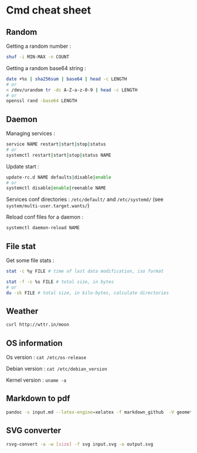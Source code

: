 # Cmd cheat sheet

## Random

Getting a random number :

```sh
shuf -i MIN-MAX -n COUNT
```

Getting a random base64 string :

```sh
date +%s | sha256sum | base64 | head -c LENGTH
# or
< /dev/urandom tr -dc A-Z-a-z-0-9 | head -c LENGTH
# or
openssl rand -base64 LENGTH
```

## Daemon

Managing services :

```sh
service NAME restart|start|stop|status
# or
systemctl restart|start|stop|status NAME
```

Update start :

```sh
update-rc.d NAME defaults|disable|enable
# or
systemctl disable|enable|reenable NAME
```

Services conf directories :
`/etc/default/` and `/etc/systemd/` (see `system/multi-user.target.wants/`)

Reload conf files for a daemon :

```sh
systemctl daemon-reload NAME
```

## File stat

Get some file stats :

```sh
stat -c %y FILE # time of last data modification, iso format

stat -f -c %s FILE # total size, in bytes
# or
du -sk FILE # total size, in kilo-bytes, calculate directories
```

## Weather

```sh
curl http://wttr.in/moon
```

## OS information

Os version : `cat /etc/os-release`

Debian version : `cat /etc/debian_version`

Kernel version : `uname -a`

## Markdown to pdf

```sh
pandoc -s input.md --latex-engine=xelatex -f markdown_github  -V geometry:margin=1in -o output.pdf
```

## SVG converter

```sh
rsvg-convert -a -w [size] -f svg input.svg -o output.svg
```
